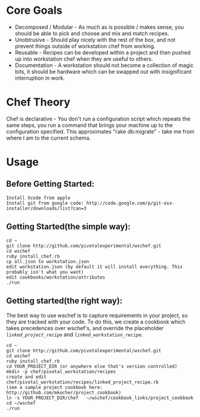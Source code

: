 Core Goals
==========

- Decomposed / Modular - As much as is possible / makes sense, you should be able to pick and choose and mix and match recipes.
- Unobtrusive - Should play nicely with the rest of the box, and not prevent things outside of workstation chef from working.
- Reusable - Recipes can be developed within a project and then pushed up into workstation chef when they are useful to others.
- Documentation - A workstation should not become a collection of magic bits, it should be hardware which can be swapped out with insignificant interruption in work.


Chef Theory
===========

Chef is declarative - You don't run a configuration script which repeats the same steps, you run a command that brings your machine up to the configuration specified.  This approximates "rake db:migrate" - take me from where I am to the current schema.

Usage
=====

Before Getting Started:
-----------------------

    Install Xcode from apple
    Install git from google code: http://code.google.com/p/git-osx-installer/downloads/list?can=3


Getting Started(the simple way):
--------------------------------

    cd ~
    git clone http://github.com/pivotalexperimental/wschef.git
    cd wschef
    ruby install_chef.rb
    cp all.json to workstation.json
    edit workstation.json (by default it will install everything. This probably isn't what you want)
    edit cookbooks/workstation/attributes
    ./run

Getting started(the right way):
-------------------------------
The best way to use wschef is to capture requirements in your project, so they are tracked with your code.  To do this, we create a cookbook which takes precedences over wschef's, and override the placeholder *`linked_project_recipe`* and *`linked_workstation_recipe`*.

    cd ~
    git clone http://github.com/pivotalexperimental/wschef.git
    cd wschef
    ruby install_chef.rb
    cd YOUR_PROJECT_DIR (or anywhere else that's version controlled)
    mkdir -p chef/pivotal_workstation/recipes
    create and edit chef/pivotal_workstation/recipes/linked_project_recipe.rb 
    (see a sample project cookbook here: http://github.com/mkocher/project_cookbook)
    ln -s YOUR_PROJECT_DIR/chef   ~/wschef/cookbook_links/project_cookbook
    cd ~/wschef
    ./run